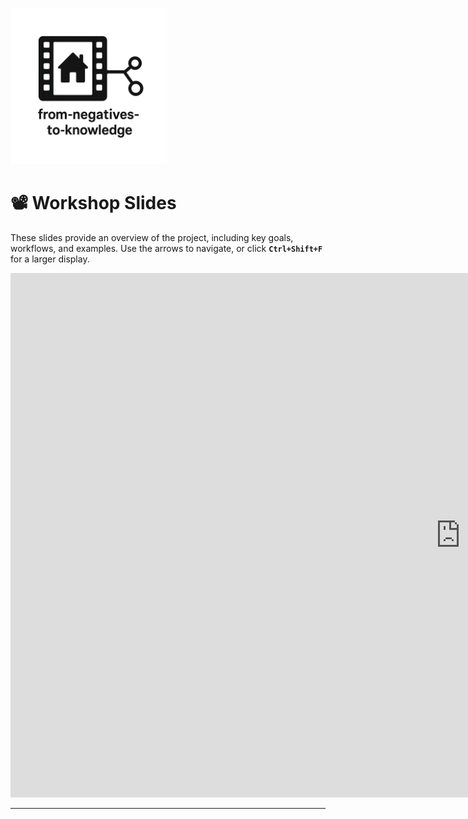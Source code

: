<link rel="stylesheet" href="style.css">
<p align="left">
  <a href="https://darnellemelvin.github.io/from-negatives-to-knowledge">
    <img src="assets/images/negative2nodeInverse_logo.png" alt="Home" style="height: 250px;">
  </a>
</p>

# 📽️ Workshop Slides  

These slides provide an overview of the project, including key goals, workflows, and examples. Use the arrows to navigate, or click **`Ctrl+Shift+F`** for a larger display.  

<div class="slide-container">
  <iframe src="https://docs.google.com/presentation/d/e/2PACX-1vR74ZqHRdQ50owr2n8eCfMLykwqTXC1ZZTEJqRyWleP6pAn9nBVVMnhWNNLowo6tOQhjlZYHEqj0uto/pubembed?start=false&loop=false&delayms=3000" frameborder="0" width="1440" height="839" allowfullscreen="true" mozallowfullscreen="true" webkitallowfullscreen="true">
  </iframe>
</div>

---
